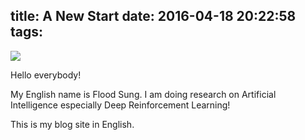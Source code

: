 title: A New Start
date: 2016-04-18 20:22:58
tags:
---
<img src="/images/photo.jpg" class="full-image" />

Hello everybody!

My English name is Flood Sung. I am doing research on Artificial Intelligence especially Deep Reinforcement Learning!

This is my blog site in English.

<!--more-->